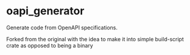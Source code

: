 # oapi_generator

Generate code from OpenAPI specifications.

Forked from the original with the idea to make it into simple build-script crate as opposed to being a binary